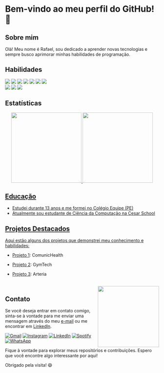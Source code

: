 # Bem-vindo ao meu perfil do GitHub! 👋

## Sobre mim

Olá! Meu nome é Rafael, sou dedicado a aprender novas tecnologias e sempre busco aprimorar minhas habilidades de programação.

## Habilidades

<div>
  <img src="https://img.icons8.com/color/48/000000/python.png"/>
  <img src="https://img.icons8.com/color/48/000000/java-coffee-cup-logo.png"/>
  <img src="https://img.icons8.com/color/48/000000/html-5.png"/>
  <img src="https://img.icons8.com/color/48/000000/css3.png"/>
  <img src="https://img.icons8.com/color/48/000000/javascript.png"/>
  <img src="https://img.icons8.com/color/48/000000/bootstrap.png"/>
  <img src="https://img.icons8.com/color/48/000000/nodejs.png"/>
</div>

<div>
  <img src="https://img.icons8.com/color/48/000000/typescript.png"/>
  <img src="https://img.icons8.com/color/48/000000/mysql.png"/>
  <img src="https://img.icons8.com/color/48/000000/c-programming.png"/>
</div>

<div style="clear: both;"></div>

## Estatísticas

<div align="center">
  <a href="https://github.com/RafaCarvalh0">
  <img height="230em" src="https://github-readme-stats.vercel.app/api?username=RafaCarvalh0&theme=darkmode"/>
  <img height="230em" src="https://github-readme-stats.vercel.app/api/top-langs/?username=RafaCarvalh0&theme=dark"/>
</div>

## Educação

- Estudei durante 13 anos e me formei no Colégio Equipe (PE)
- Atualmente sou estudante de Ciência da Computação na Cesar School

## Projetos Destacados

Aqui estão alguns dos projetos que demonstrei meu conhecimento e habilidades:

- [Projeto 1](https://drive.google.com/file/d/1XBU0B1-HO9Vvl179QVuDaGNxMPYRJrMR/view?usp=drive_link): ComunicHealth
- [Projeto 2](https://drive.google.com/file/d/1XtMdvB3ucNvvfsJbmVDTIkM6eZnS-RVm/view?usp=drive_link): GymTech
- [Projeto 3](https://drive.google.com/file/d/1x6BOA6GYuH-8xPiVTaCnUiiwQXGgbM3N/view?usp=drive_link): Arteria
  
  
  
  <br>
    <div style="float: right;">
    <img src="https://media.giphy.com/media/bGgsc5mWoryfgKBx1u/giphy.gif" width="200px"/>
  </div>

## Contato

Se você deseja entrar em contato comigo, sinta-se à vontade para me enviar uma mensagem através do meu [e-mail](mailto:rafacarvalho@gmail.com) ou me encontrar em [LinkedIn](https://www.linkedin.com/in/rafael-carvalho-2bb985219/).

[![Gmail](https://img.icons8.com/color/48/000000/gmail.png)](mailto:rafacarvalho@gmail.com)
[![Instagram](https://img.icons8.com/color/48/000000/instagram-new.png)](https://www.instagram.com/_rafacarvalho__/)
[![LinkedIn](https://img.icons8.com/color/48/000000/linkedin.png)](https://www.linkedin.com/in/rafael-carvalho-2bb985219/)
[![Spotify](https://img.icons8.com/color/48/000000/spotify.png)](https://open.spotify.com/user/rafael.ac2013)
[![WhatsApp](https://img.icons8.com/color/48/000000/whatsapp.png)](https://wa.me/+5581999454800)

Fique à vontade para explorar meus repositórios e contribuições. Espero que você encontre algo interessante por aqui!

Obrigado pela visita! 😄
